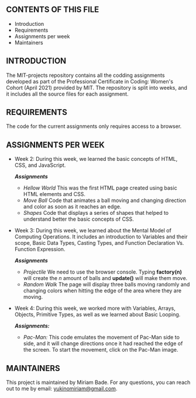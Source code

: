 CONTENTS OF THIS FILE
---------------------

 * Introduction
 * Requirements
 * Assignments per week
 * Maintainers
 
 INTRODUCTION
------------

The MIT-projects repository contains all the codding assignments developed as part of the Professional Certificate in Coding: Women's Cohort (April 2021) provided by MIT.
The repository is split into weeks, and it includes all the source files for each assignment.

REQUIREMENTS
------------
The code for the current assignments only requires access to a browser.

ASSIGNMENTS PER WEEK
------------
 * Week 2: During this week, we learned the basic concepts of HTML, CSS, and JavaScript.
 
 	***Assignments***
 
	- *Hellow World* This was the first HTML page created using basic HTML elements and CSS.
	- *Move Ball* Code that animates a ball moving and changing direction and color as soon as it reaches an edge.
	- *Shapes* Code that displays a series of shapes that helped to understand better the basic concepts of CSS.
	
 * Week 3: During this week, we learned about the Mental Model of Computing Operations. It includes an introduction to Variables and their scope, Basic Data Types, Casting Types, and Function Declaration Vs. Function Expression.
 
 	***Assignments*** 
 
	- *Projectile* We need to use the browser console. Typing **factory(n)** will create the *n* amount of balls and **update()** will make them move.
	- *Random Walk* The page will display three balls moving randomly and changing colors when hitting the edge of the area where they are moving.
	
 * Week 4: During this week, we worked more with Variables, Arrays, Objects, Primitive Types, as well as we learned about Basic Looping.
 
	 ***Assignments:***
 
	- *Pac-Man:* This code emulates the movement of Pac-Man side to side, and it will change directions once it had reached the edge of the screen. To start the movement, click on the Pac-Man image.
	

MAINTAINERS
------------
This project is maintained by Miriam Bade.
For any questions, you can reach out to me by email: yukinomiriam@gmail.com.
